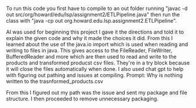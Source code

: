 To run this code you first have to compile to an out folder running "javac -d out src/org/howard/edu/lsp/assignment2/ETLPipeline.java" then run the class with "java -cp out org.howard.edu.lsp.assignment2.ETLPipeline". 

AI was used for beginning this project I gave it the directions and told it to explain the given code and why it made the choices it did. From this I learned about the use of the java.io import which is used when reading and writing to files in java. This gives access to the FileReader, FileWriter, BufferedReader and more which are then used to read and write to the products and transformed producst csv files. They're in a try block because it will close the files automatically when done. I also used chat gpt to help with figuring out pathing and issues at compiling. 
Prompt: Why is nothing written to the trasnformed_products.csv

From this I figured out my path was the issue and sent my package and file structure. I then proceeded to remove unnecessary packaging. 
